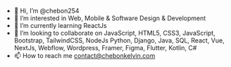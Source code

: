 - 👋 Hi, I’m @chebon254
- 👀 I’m interested in Web, Mobile & Software Design & Development
- 🌱 I’m currently learning ReactJs
- 💞️ I’m looking to collaborate on JavaScript, HTML5, CSS3, JavaScript, Bootstrap, TailwindCSS, NodeJs Python, Django, Java, SQL, React, Vue, NextJs, Webflow, Wordpress, Framer, Figma, Flutter, Kotlin, C#
- 📫 How to reach me contact@chebonkelvin.com

